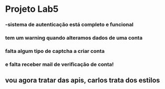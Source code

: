 # Projeto Lab5

### -sistema de autenticação está completo e funcional
### tem um warning quando alteramos dados de uma conta
### falta algum tipo de captcha a criar conta 
### e falta receber mail de verificação de conta!

## vou agora tratar das apis, carlos trata dos estilos

